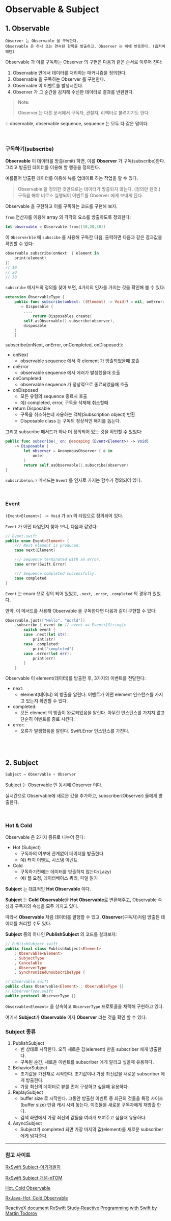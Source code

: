 # Observable & Subject

## 1. Observable

```
Observer 는 Observable 을 구독한다.
Observable 은 하나 또는 연속된 항목을 방출하고, Observer 는 이에 반응한다. (옵저버 패턴)
```

Observable 과 이를 구독하는 Observer 의 구현은 다음과 같은 순서로 이루어 진다:

1. Observable 안에서 데이터를 처리하는 매커니즘을 정의한다.
2. Observable 을 구독하는 Observer 를 구현한다.
3. Observable 이 이벤트를 발생시킨다.
4. Observer 가 그 순간을 감지해 수신한 데이터로 결과를 반환한다.

> Note:
>
> Observer 는 다른 문서에서 구독자, 관찰자, 리액터로 불려지기도 한다.

<aside>
💡 observable, observable sequence, sequence 는 모두 다 같은 말이다.
</aside>

<br/>
<br/>

### 구독하기(subscribe)

**Observable** 이 데이터를 방출(emit) 하면, 이를 **Observer** 가 구독(subscribe)한다. 그리고 방출된 데이터를 이용해 할 행동을 정의한다.

예를들어 방출된 데이터를 이용해 뷰를 업데이트 하는 작업을 할 수 있다.

> Observable 을 정의한 것만으로는 데이터가 방출되지 않는다. (정의만 된것.)
> 구독을 해야 비로소 실행되어 이벤트를 Observer 에게 보내게 된다.

Observable 을 구현하고 이를 구독하는 코드를 구현해 보자.

`from` 연산자를 이용해 array 의 각각의 요소를 방출하도록 정의한다:

```swift
let observable = Observable.from([10,20,30])
```

이 `Observerble` 에 `subscibe` 를 사용해 구독한 다음, 출력하면 다음과 같은 결과값을 확인할 수 있다:

```swift
observable.subscribe(onNext: { element in
	print(element)
})
// 10
// 20
// 30
```

`subscribe` 메서드의 정의를 찾아 보면, 4가지의 인자를 가지는 것을 확인해 볼 수 있다:

```swift
extension ObservableType {
	public func subscribe(onNext: ((Element) -> Void)? = nil, onError: ((Swift.Error) -> Void)? = nil, onCompleted: (() -> Void)? = nil, onDisposed: (() -> Void)? = nil)
      -> Disposable {
		....
			return Disposables.create(
        self.asObservable().subscribe(observer),
        disposable
    )
	}
```

subscribe(onNext, onError, onCompleted, onDisposed:):

- onNext
  - observable sequence 에서 각 element 가 방출되었을때 호출
- onError
  - observable sequence 에서 에러가 발생했을때 호출
- onCompleted
  - observable sequence 가 정상적으로 종료되었을때 호출
- onDisposed
  - 모든 유형의 sequence 종료시 호출
  - 예) completed, error, 구독을 삭제해 취소할때
- return Disposable
  - 구독을 취소하는데 사용하는 객체(Subscription object) 반환
  - Disposable class 는 구독의 정상적인 해지를 돕는다.

그리고 subscribe 메서드가 하나 더 정의되어 있는 것을 확인할 수 있었다:

```swift
public func subscribe(_ on: @escaping (Event<Element>) -> Void)
    -> Disposable {
        let observer = AnonymousObserver { e in
            on(e)
        }
        return self.asObservable().subscribe(observer)
}
```

`subscribe(on:)` 메서드는 `Event` 를 인자로 가지는 함수가 정의되어 있다.

<br/>

### Event

`(Event<Element>) -> Void` 가 on 의 타입으로 정의되어 있다.

`Event` 가 어떤 타입인지 찾아 보니, 다음과 같았다:

```swift
// Event.swift
public enum Event<Element> {
    /// Next element is produced.
    case next(Element)

    /// Sequence terminated with an error.
    case error(Swift.Error)

    /// Sequence completed successfully.
    case completed
}
```

`Event` 는 enum 으로 정의 되어 있었고, `.next`, `.error`, `.completed` 의 경우가 있었다.

만약, 이 메서드를 사용해 Observable 을 구독한다면 다음과 같이 구현할 수 있다:

```swift
Observable.just(["Hello", "World"])
    .subscribe { event in // event == Event<[String]>
        switch event {
        case .next(let str):
            print(str)
        case .completed:
            print("completed")
        case .error(let err):
            print(err)
        }
    }
```

Observable 이 element(데이터)를 방출한 후, 3가지의 이벤트를 전달한다:

- next:
  - element(데이터) 의 방출을 알린다. 이벤트가 어떤 element 인스턴스를 가지고 있는지 확인할 수 있다.
- completed:
  - 모든 element 의 방출이 완료되었음을 알린다. 아무런 인스턴스를 가지지 않고 단순히 이벤트를 종료 시킨다.
- error:
  - 오류가 발생했음을 알린다. Swift.Error 인스턴스를 가진다.

<br/>
<br/>

## 2. Subject

```swift
Subject = Observable + Observer
```

Subject 는 Observable 인 동시에 Observer 이다.

실시간으로 Observable에 새로운 값을 추가하고, subscriber(Observer) 들에게 방출한다.

<br/>

### Hot & Cold

Observable 은 2가지 종류로 나누어 진다:

- Hot (Subject)
  - 구독자의 여부에 관계없이 데이터를 방출한다.
  - 예) 터치 이벤트, 시스템 이벤트
- Cold
  - 구독하기전에는 데이터를 방출하지 않는다(Lazy)
  - 예) 웹 요청, 데이터베이스 쿼리, 파일 읽기

**Subject** 는 대표적인 **Hot Observable** 이다.

**Subject** 는 **Cold Observable**을 **Hot Observable**로 변환해주고, Observable 속성과 구독자의 속성을 모두 가지고 있다.

따라서 **Observable** 처럼 데이터를 발행할 수 있고, **Observer**(구독자)처럼 방출된 데이터를 처리할 수도 있다.

**Subject** 중의 하나인 **PublishSubject** 의 코드를 살펴보자:

```swift
// PublishSubject.swift
public final class PublishSubject<Element>
    : Observable<Element>
    , SubjectType
    , Cancelable
    , ObserverType
    , SynchronizedUnsubscribeType {

// Observable.swift
public class Observable<Element> : ObservableType {}
// ObserverType.swift
public protocol ObserverType {}
```

`Observable<Element>` 을 상속하고 `ObserverType` 프로토콜을 채택해 구현하고 있다.

여기서 **Subject**가 **Observable** 이자 **Observer** 라는 것을 확인 할 수 있다.

### Subject 종류

1. PublishSubject
   - 빈 상태로 시작한다. 오직 새로운 값(element) 만을 subscriber 에게 방출한다.
   - 구독된 순간, 새로운 이벤트를 subscriber 에게 알리고 싶을때 유용하다.
2. BehaviorSubject
   - 초기값을 가진채로 시작한다. 초기값이나 가장 최신값을 새로운 subscriber 에게 방출한다.
   - 가장 최신의 데이터로 뷰를 먼저 구성하고 싶을때 유용하다.
3. ReplaySubject
   - buffer size 로 시작한다. 그동안 방출한 이벤트 중 최근의 것들을 특정 사이즈(buffer size) 만큼 캐시 시켜 놓는다. 이것들을 새로운 구독자에게 재방출 한다.
   - 검색 화면에서 가장 최신의 값들을 여러개 보여주고 싶을때 유용하다.
4. AsyncSubject
   - Subject가 completed 되면 가장 마지막 값(element)를 새로운 subscriber 에게 넘겨준다.

---

### 참고 사이트

[RxSwift Subject-아기개발자](https://eunjin3786.tistory.com/36)

[RxSwift Subject 개념-nTOM](https://ntomios.tistory.com/12)

[Hot, Cold Observable](https://youngest-programming.tistory.com/390)

[RxJava-Hot, Cold Observable](https://4z7l.github.io/2020/12/08/rxjava-4.html)

[ReactiveX document](https://reactivex.io/documentation/ko/subject.html)
[RxSwift Study-Reactive Programming with Swift by Martin Todorov](https://github.com/fimuxd/RxSwift)
